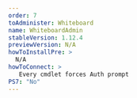 ```yaml
---
order: 7
toAdminister: Whiteboard
name: WhiteboardAdmin
stableVersion: 1.12.4
previewVersion: N/A
howToInstallPre: >
  N/A
howToConnect: >
   Every cmdlet forces Auth prompt
PS7: "No"
---
```

